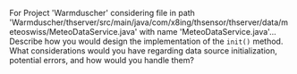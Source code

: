 For Project 'Warmduscher' considering file in path 'Warmduscher/thserver/src/main/java/com/x8ing/thsensor/thserver/data/meteoswiss/MeteoDataService.java' with name 'MeteoDataService.java'... 
Describe how you would design the implementation of the `init()` method. What considerations would you have regarding data source initialization, potential errors, and how would you handle them?